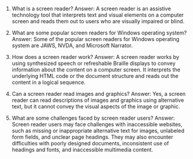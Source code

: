 

1. What is a screen reader?
Answer: A screen reader is an assistive technology tool that interprets text and visual elements on a computer screen and reads them out to users who are visually impaired or blind.

2. What are some popular screen readers for Windows operating system?
Answer: Some of the popular screen readers for Windows operating system are JAWS, NVDA, and Microsoft Narrator.

3. How does a screen reader work?
Answer: A screen reader works by using synthesized speech or refreshable Braille displays to convey information about the content on a computer screen. It interprets the underlying HTML code or the document structure and reads out the content in a logical sequence.

4. Can a screen reader read images and graphics?
Answer: Yes, a screen reader can read descriptions of images and graphics using alternative text, but it cannot convey the visual aspects of the image or graphic.

5. What are some challenges faced by screen reader users?
Answer: Screen reader users may face challenges with inaccessible websites, such as missing or inappropriate alternative text for images, unlabeled form fields, and unclear page headings. They may also encounter difficulties with poorly designed documents, inconsistent use of headings and fonts, and inaccessible multimedia content.
